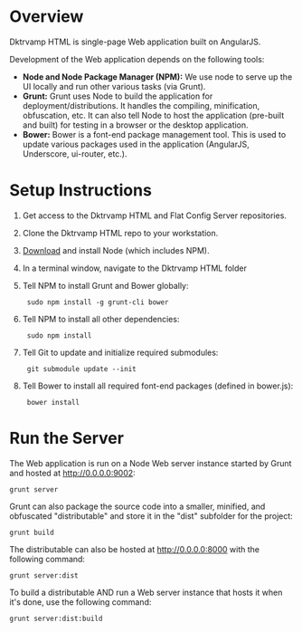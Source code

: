 # Overview

Dktrvamp HTML is single-page Web application built on AngularJS.

Development of the Web application depends on the following tools:

* __Node and Node Package Manager (NPM):__ We use node to serve up the UI locally
    and run other various tasks (via Grunt).
* __Grunt:__ Grunt uses Node to build the application for deployment/distributions.
    It handles the compiling, minification, obfuscation, etc. It can also tell
    Node to host the application (pre-built and built) for testing in a browser
    or the desktop application.
* __Bower:__ Bower is a font-end package management tool. This is used to update various
    packages used in the application (AngularJS, Underscore, ui-router, etc.).

# Setup Instructions

1. Get access to the Dktrvamp HTML and Flat Config Server repositories.
2. Clone the Dktrvamp HTML repo to your workstation.
3. [Download](http://nodejs.org) and install Node (which includes NPM).
4. In a terminal window, navigate to the Dktrvamp HTML folder
5. Tell NPM to install Grunt and Bower globally:

        sudo npm install -g grunt-cli bower

6. Tell NPM to install all other dependencies:

        sudo npm install

7. Tell Git to update and initialize required submodules:

        git submodule update --init

8. Tell Bower to install all required font-end packages (defined in bower.js):

        bower install

# Run the Server

The Web application is run on a Node Web server instance started by Grunt and hosted
at http://0.0.0.0:9002:

    grunt server

Grunt can also package the source code into a smaller, minified, and obfuscated
"distributable" and store it in the "dist" subfolder for the project:

    grunt build

The distributable can also be hosted at http://0.0.0.0:8000 with the following command:

    grunt server:dist

To build a distributable AND run a Web server instance that hosts it when it's done,
use the following command:

    grunt server:dist:build

